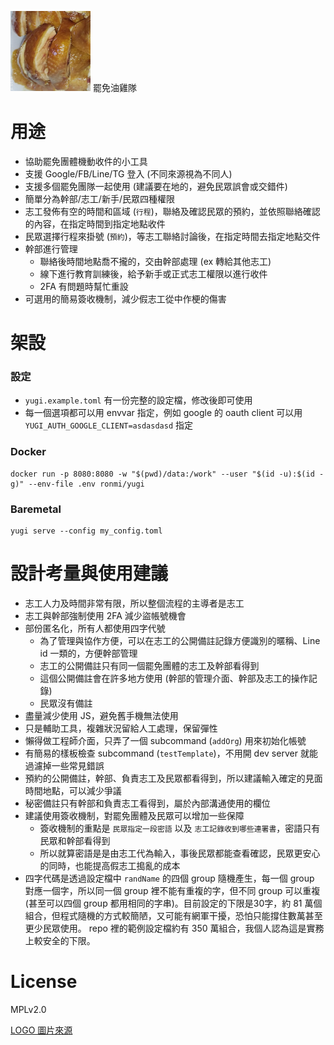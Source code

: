 ![罷免油雞隊](static/logo.png) 罷免油雞隊

# 用途

- 協助罷免團體機動收件的小工具
- 支援 Google/FB/Line/TG 登入 (不同來源視為不同人)
- 支援多個罷免團隊一起使用 (建議要在地的，避免民眾誤會或交錯件)
- 簡單分為幹部/志工/新手/民眾四種權限
- 志工發佈有空的時間和區域 (`行程`)，聯絡及確認民眾的預約，並依照聯絡確認的內容，在指定時間到指定地點收件
- 民眾選擇行程來掛號 (`預約`)，等志工聯絡討論後，在指定時間去指定地點交件
- 幹部進行管理
  * 聯絡後時間地點喬不攏的，交由幹部處理 (ex 轉給其他志工)
  * 線下進行教育訓練後，給予新手或正式志工權限以進行收件
  * 2FA 有問題時幫忙重設
- 可選用的簡易簽收機制，減少假志工從中作梗的傷害

# 架設

### 設定

- `yugi.example.toml` 有一份完整的設定檔，修改後即可使用
- 每一個選項都可以用 envvar 指定，例如 google 的 oauth client 可以用 `YUGI_AUTH_GOOGLE_CLIENT=asdasdasd` 指定

### Docker

```
docker run -p 8080:8080 -w "$(pwd)/data:/work" --user "$(id -u):$(id -g)" --env-file .env ronmi/yugi
```

### Baremetal

```
yugi serve --config my_config.toml
```

# 設計考量與使用建議

- 志工人力及時間非常有限，所以整個流程的主導者是志工
- 志工與幹部強制使用 2FA 減少盜帳號機會
- 部份匿名化，所有人都使用四字代號
  - 為了管理與協作方便，可以在志工的公開備註記錄方便識別的暱稱、Line id 一類的，方便幹部管理
  - 志工的公開備註只有同一個罷免團體的志工及幹部看得到
  - 這個公開備註會在許多地方使用 (幹部的管理介面、幹部及志工的操作記錄)
  - 民眾沒有備註
- 盡量減少使用 JS，避免舊手機無法使用
- 只是輔助工具，複雜狀況留給人工處理，保留彈性
- 懶得做工程師介面，只弄了一個 subcommand (`addOrg`) 用來初始化帳號 
- 有簡易的樣板檢查 subcommand (`testTemplate`)，不用開 dev server 就能過濾掉一些常見錯誤
- 預約的公開備註，幹部、負責志工及民眾都看得到，所以建議輸入確定的見面時間地點，可以減少爭議
- 秘密備註只有幹部和負責志工看得到，屬於內部溝通使用的欄位
- 建議使用簽收機制，對罷免團體及民眾可以增加一些保障
  * 簽收機制的重點是 `民眾指定一段密語` 以及 `志工記錄收到哪些連署書`，密語只有民眾和幹部看得到
  * 所以就算密語是是由志工代為輸入，事後民眾都能查看確認，民眾更安心的同時，也能提高假志工搗亂的成本
- 四字代碼是透過設定檔中 `randName` 的四個 group 隨機產生，每一個 group 對應一個字，所以同一個 group 裡不能有重複的字，但不同 group 可以重複 (甚至可以四個 group 都用相同的字串)。目前設定的下限是30字，約 81 萬個組合，但程式隨機的方式較簡陋，又可能有網軍干擾，恐怕只能撐住數萬甚至更少民眾使用。 repo 裡的範例設定檔約有 350 萬組合，我個人認為這是實務上較安全的下限。

# License

MPLv2.0

[LOGO 圖片來源](https://commons.wikimedia.org/wiki/File:HK_SKD_%E5%B0%87%E8%BB%8D%E6%BE%B3_TKO_Tseung_Kwan_O_%E5%94%90%E6%98%8E%E8%A1%97_Tong_Ming_Street_%E5%AF%B6%E5%BA%B7%E8%B7%AF_Po_Hong_Road_%E5%AF%8C%E5%BA%B7%E8%8A%B1%E5%9C%92_Beverly_Garden_Shopping_Centre_shop_%E7%87%92%E5%91%B3%E5%BA%97_Siu_Mei_food_%E8%B1%89%E6%B2%B9%E9%9B%9E_soy_sauce_chicken_box_July_2022_Px3_02.jpg)
